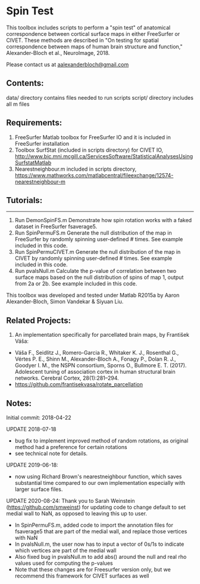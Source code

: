 
# Spin Test
This toolbox includes scripts to perform a "spin test" of anatomical correspondence between 
cortical surface maps in either FreeSurfer or CIVET. 
These methods are described in "On testing for spatial correspondence between maps of 
human brain structure and function," Alexander-Bloch et al., NeuroImage, 2018.

Please contact us at aalexanderbloch@gmail.com

## Contents:
data/ directory contains files needed to run scripts
script/ directory includes all m files 

## Requirements:
1) FreeSurfer Matlab toolbox for FreeSurfer IO and it is included in FreeSurfer installation 
2) Toolbox SurfStat (included in scripts directory) for CIVET IO,  
http://www.bic.mni.mcgill.ca/ServicesSoftware/StatisticalAnalysesUsingSurfstatMatlab
3) Nearestneighbour.m included in scripts directory, https://www.mathworks.com/matlabcentral/fileexchange/12574-nearestneighbour-m

## Tutorials:
---------
1. Run DemonSpinFS.m
Demonstrate how spin rotation works with a faked dataset in FreeSurfer fsaverage5.
2. Run SpinPermuFS.m
Generate the null distribution of the map in FreeSurfer by randomly spinning user-defined # times. See example included in this code.
3. Run SpinPermuCIVET.m
Generate the null distribution of the map in CIVET by randomly spinning user-defined # times. See example included in this code.
4. Run pvalsNull.m
Calculate the p-value of correlation between two surface maps based on the null distribution of spins of map 1, output from 2a or 2b. See example included in this code.

This toolbox was developed and tested under Matlab R2015a by Aaron Alexander-Bloch, Simon Vandekar & Siyuan Liu.

## Related Projects:
1. An implementation specifically for parcellated brain maps, by František Váša:
- Váša F., Seidlitz J., Romero-Garcia R., Whitaker K. J., Rosenthal G., Vértes P. E., Shinn M., Alexander-Bloch A., Fonagy P., Dolan R. J., Goodyer I. M., the NSPN consortium, Sporns O., Bullmore E. T. (2017). Adolescent tuning of association cortex in human structural brain networks. Cerebral Cortex, 28(1):281–294.
- https://github.com/frantisekvasa/rotate_parcellation

## Notes:
Initial commit: 2018-04-22

UPDATE 2018-07-18
- bug fix to implement improved method of random rotations, as original method had a preference for certain rotations
- see technical note for details.

UPDATE 2019-06-18: 
- now using Richard Brown's nearestneighbour function, which saves substantial time compared to our own implementation especially with larger surface files.

UPDATE 2020-08-24: Thank you to Sarah Weinstein (https://github.com/smweinst) for updating code to change default to set medial wall to NaN, as opposed to leaving this up to user.
- In SpinPermuFS.m, added code to import the annotation files for fsaverage5 that are part of the medial wall, and replace those vertices with NaN
- In pvalsNull.m, the user  now has to input a vector of 0s/1s to indicate which vertices are part of the medial wall
- Also fixed bug in pvalsNull.m to add abs() around the null and real rho values used for computing the p-values
- Note that these changes are for Freesurfer version only, but we recommend this framework for CIVET surfaces as well 
